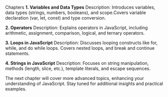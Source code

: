 Chapters
**1. Variables and Data Types**
Description: Introduces variables, data types (strings, numbers, booleans), and scope.Covers variable declaration (var, let, const) and type conversion.

**2. Operators**
Description: Explains operators in JavaScript, including arithmetic, assignment, comparison, logical, and ternary operators. 

**3. Loops in JavaScript**
Description: Discusses looping constructs like for, while, and do while loops. Covers nested loops, and break and continue statements.

**4. Strings in JavaScript**
Description: Focuses on string manipulation, methods (length, slice, etc.), template literals, and escape sequences.

The next chapter will cover more advanced topics, enhancing your understanding of JavaScript. Stay tuned for additional insights and practical examples.
